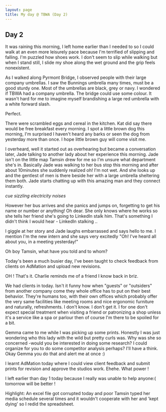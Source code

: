 ```yaml
---
layout: page
title: My day @ TBWA (Day 2)
---
```


## Day 2

It was raining this morning, I left home earlier than I needed to so I could walk at an even more leisurely pace because I'm terrified of slipping and falling. I'm puzzled how shoes work. I don't seem to slip while walking but when I stand still, I slide my shoe along the wet ground and the grip feels nonexistent. 

As I walked along Pyrmont Bridge, I observed people with their large company umbrellas. I saw the Bunnings umbrella many times, must be a good sturdy one. Most of the umbrellas are black, grey or navy. I wondered if TBWA had a company umbrella. The bridge could use some colour. It wasn't hard for me to imagine myself brandishing a large red umbrella with a white forward slash. 

Perfect.

There were scrambled eggs and cereal in the kitchen. Kat did say there would be free breakfast every morning. I spot a little brown dog this morning, I'm surprised I haven't heard any barks or seen the dog from yesterday more than once. I hope little brown guy will come visit me. 

I overheard, well it started out as overhearing but became a conversation later, Jade talking to another lady about her experience this morning. Jade isn't on the little map Tamsin drew for me so I'm unsure what department she's in. Basically Jade was walking to her bus stop this morning and after about 10minutes she suddenly realized oh! I'm not wet. And she looks up and the gentlest of men is there beside her with a large umbrella sheltering them both. Jade starts chatting up with this amazing man and they connect instantly. 

*cue sizzling electricity noises*

However her bus arrives and she panics and jumps on, forgetting to get his name or number or anything! Oh dear. She only knows where he works so she tells her friend she's going to LinkedIn stalk him. That's something I didn't think I would hear - LinkedIn stalking .. 

I giggle at her story and Jade laughs embarrassed and says hello to me. I mention I'm the new intern and she says very excitedly "Oh! I've heard all about you, in a meeting yesterday!"

Oh boy Tamsin, what have you told and to whom? 

Today's been a much busier day, I've been taught to check feedback from clients on AdMation and upload new revisions.

OH ! That's it. Charlie reminds me of a friend I know back in briz.

We had clients in today. Isn't it funny how when "guests" or "outsiders" from another company come they whole office has to put on their best behavior. They're humans too, with their own offices which probably offer the very same facilities like meeting rooms and nice ergonomic furniture and naturally, refreshments. I don't know. I don't get it. I for one don't expect special treatment when visiting a friend or patronizing a shop unless it's a service like a spa or parlour then of course I'm there to be spoiled for a bit.

Gemma came to me while I was picking up some prints. Honestly I was just wondering who this lady with the wild but pretty curls was. Why was she so concerned -would you be interested in doing some research? I could organize for you to do some competitor analysis perhaps? I'll have a think. Okay Gemma you do that and alert me at once :)

I learnt AdMation today where I could view client feedback and submit prints for revision and approve the studios work. Ehehe. What power !

I left earlier than day 1 today because I really was unable to help anyone:( tomorrow will be better !

Highlight: An excel file got corrupted today and poor Tamsin typed her media schedule several times and it wouldn't cooperate with her and 'kept dying' so I redid the spreadsheet.
